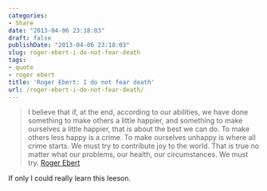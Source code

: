 ```yaml
---
categories:
- Share
date: "2013-04-06 23:18:03"
draft: false
publishDate: "2013-04-06 23:18:03"
slug: roger-ebert-i-do-not-fear-death
tags:
- quote
- roger ebert
title: 'Roger Ebert: I do not fear death'
url: /roger-ebert-i-do-not-fear-death/
---
```

> I believe that if, at the end, according to our abilities, we have
> done something to make others a little happier, and something to make
> ourselves a little happier, that is about the best we can do. To make
> others less happy is a crime. To make ourselves unhappy is where all
> crime starts. We must try to contribute joy to the world. That is true
> no matter what our problems, our health, our circumstances. We must
> try. [Roger Ebert](http://www.salon.com/2011/09/15/roger_ebert/)

If only I could really learn this leeson.